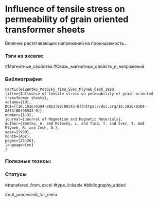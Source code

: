 # Influence of tensile stress on permeability of grain oriented transformer sheets

Влияние растягивающих напряжений на проницаемость…

### Тэги из экселя:
#Магнитные_свойства 
#Связь_магнитных_свойств_и_напряжений 

### Библиография
```
@article{Zentko_Potocký_Tima_Švec_Mlýnek_Čech_1980,
title={Influence of tensile stress on permeability of grain oriented transformer sheets},
volume={19},
DOI={[10.1016/0304-8853(80)90543-0](https://doi.org/10.1016/0304-8853(80)90543-0)},
number={1–3},
journal={Journal of Magnetism and Magnetic Materials},
author={Zentko, A. and Potocký, L. and Tima, T. and Švec, T. and Mlýnek, R. and Čech, D.},
year={1980},
month={Apr},
pages={25–26},
language={en}
}
```

### Полезные тезисы:

### Статусы
#transfered_from_excel 
#type_linkable 
#bibliography_added

#not_processed_for_meta
